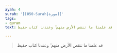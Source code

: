 ```yaml
---
ayah: 4
surah: '[[050-Surah|سورة]]'
tags:
- quran
text: قد علمنا ما تنقص الأرض منهم ۖ وعندنا كتاب حفيظ

---
```

> قد علمنا ما تنقص الأرض منهم ۖ وعندنا كتاب حفيظ
